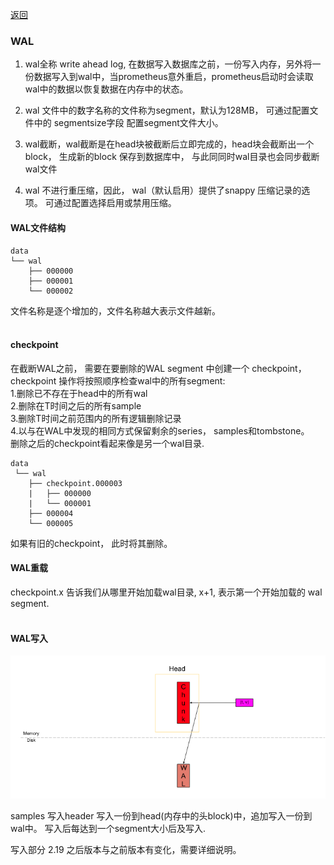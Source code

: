 [返回](../index.md)

### WAL

1. wal全称 write ahead log, 在数据写入数据库之前，一份写入内存，另外将一份数据写入到wal中，当prometheus意外重启，prometheus启动时会读取wal中的数据以恢复数据在内存中的状态。

2. wal 文件中的数字名称的文件称为segment，默认为128MB， 可通过配置文件中的 segmentsize字段 配置segment文件大小。

3. wal截断，wal截断是在head块被截断后立即完成的，head块会截断出一个block， 生成新的block 保存到数据库中， 与此同同时wal目录也会同步截断wal文件

4. wal 不进行重压缩，因此， wal（默认启用）提供了snappy 压缩记录的选项。 可通过配置选择启用或禁用压缩。
&emsp;

#### WAL文件结构

```
data
└── wal
    ├── 000000
    ├── 000001
    └── 000002
```
文件名称是逐个增加的，文件名称越大表示文件越新。  
&emsp;

#### checkpoint

在截断WAL之前， 需要在要删除的WAL segment 中创建一个 checkpoint， checkpoint 操作将按照顺序检查wal中的所有segment:  
1.删除已不存在于head中的所有wal  
2.删除在T时间之后的所有sample  
3.删除T时间之前范围内的所有逻辑删除记录  
4.以与在WAL中发现的相同方式保留剩余的series， samples和tombstone。  
删除之后的checkpoint看起来像是另一个wal目录.

``` 
data
 └── wal
    ├── checkpoint.000003
    |   ├── 000000
    |   └── 000001
    ├── 000004
    └── 000005
```
如果有旧的checkpoint， 此时将其删除。

#### WAL重载

checkpoint.x 告诉我们从哪里开始加载wal目录, x+1, 表示第一个开始加载的 wal segment.  
&emsp;
 
#### WAL写入

![avatar](../images/wal_write.png)

samples 写入header 写入一份到head(内存中的头block)中，追加写入一份到wal中。 写入后每达到一个segment大小后及写入.

写入部分 2.19 之后版本与之前版本有变化，需要详细说明。
